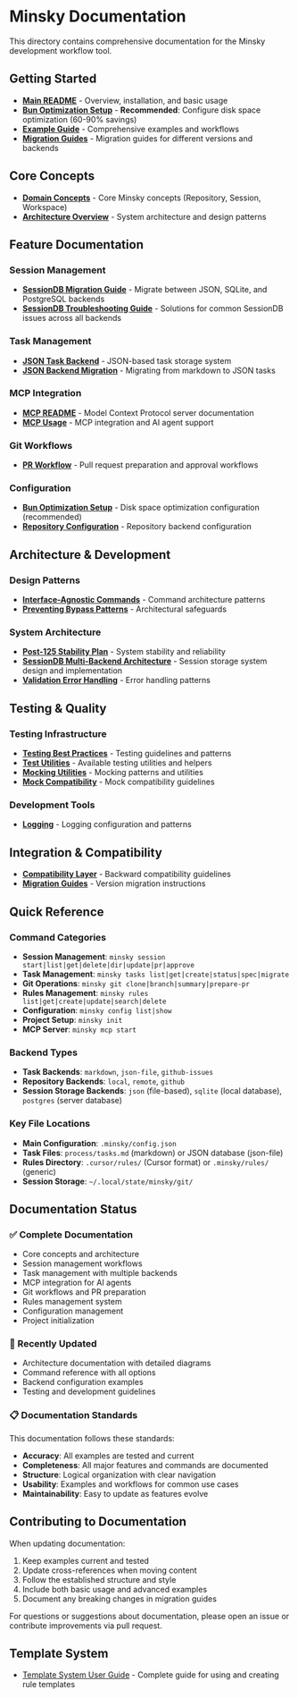 # Minsky Documentation

This directory contains comprehensive documentation for the Minsky development workflow tool.

## Getting Started

- [**Main README**](../README.md) - Overview, installation, and basic usage
- [**Bun Optimization Setup**](./bun-optimization-setup.md) - **Recommended**: Configure disk space optimization (60-90% savings)
- [**Example Guide**](./EXAMPLE_GUIDE.md) - Comprehensive examples and workflows
- [**Migration Guides**](./MIGRATION_GUIDES.md) - Migration guides for different versions and backends

## Core Concepts

- [**Domain Concepts**](../src/domain/concepts.md) - Core Minsky concepts (Repository, Session, Workspace)
- [**Architecture Overview**](../README.md#architecture) - System architecture and design patterns

## Feature Documentation

### Session Management

- [**SessionDB Migration Guide**](./sessiondb-migration-guide.md) - Migrate between JSON, SQLite, and PostgreSQL backends
- [**SessionDB Troubleshooting Guide**](./sessiondb-troubleshooting.md) - Solutions for common SessionDB issues across all backends

### Task Management

- [**JSON Task Backend**](./JSON-TASK-BACKEND.md) - JSON-based task storage system
- [**JSON Backend Migration**](./JSON-TASK-BACKEND-MIGRATION.md) - Migrating from markdown to JSON tasks

### MCP Integration

- [**MCP README**](../README-MCP.md) - Model Context Protocol server documentation
- [**MCP Usage**](../README.md#mcp-model-context-protocol-support) - MCP integration and AI agent support

### Git Workflows

- [**PR Workflow**](./pr-workflow.md) - Pull request preparation and approval workflows

### Configuration

- [**Bun Optimization Setup**](./bun-optimization-setup.md) - Disk space optimization configuration (recommended)
- [**Repository Configuration**](./repository-configuration.md) - Repository backend configuration

## Architecture & Development

### Design Patterns

- [**Interface-Agnostic Commands**](./architecture/interface-agnostic-commands.md) - Command architecture patterns
- [**Preventing Bypass Patterns**](./architecture/preventing-bypass-patterns.md) - Architectural safeguards

### System Architecture

- [**Post-125 Stability Plan**](./architecture/post-125-stability-plan.md) - System stability and reliability
- [**SessionDB Multi-Backend Architecture**](./architecture/sessiondb-multi-backend-architecture.md) - Session storage system design and implementation
- [**Validation Error Handling**](./architecture/validation-error-handling.md) - Error handling patterns

## Testing & Quality

### Testing Infrastructure

- [**Testing Best Practices**](./TESTING_BEST_PRACTICES.md) - Testing guidelines and patterns
- [**Test Utilities**](./TEST_UTILITIES.md) - Available testing utilities and helpers
- [**Mocking Utilities**](./MOCKING_UTILITIES.md) - Mocking patterns and utilities
- [**Mock Compatibility**](./testing/mock-compatibility.md) - Mock compatibility guidelines

### Development Tools

- [**Logging**](./logging.md) - Logging configuration and patterns

## Integration & Compatibility

- [**Compatibility Layer**](./COMPATIBILITY_LAYER.md) - Backward compatibility guidelines
- [**Migration Guides**](./MIGRATION_GUIDES.md) - Version migration instructions

## Quick Reference

### Command Categories

- **Session Management**: `minsky session start|list|get|delete|dir|update|pr|approve`
- **Task Management**: `minsky tasks list|get|create|status|spec|migrate`
- **Git Operations**: `minsky git clone|branch|summary|prepare-pr`
- **Rules Management**: `minsky rules list|get|create|update|search|delete`
- **Configuration**: `minsky config list|show`
- **Project Setup**: `minsky init`
- **MCP Server**: `minsky mcp start`

### Backend Types

- **Task Backends**: `markdown`, `json-file`, `github-issues`
- **Repository Backends**: `local`, `remote`, `github`
- **Session Storage Backends**: `json` (file-based), `sqlite` (local database), `postgres` (server database)

### Key File Locations

- **Main Configuration**: `.minsky/config.json`
- **Task Files**: `process/tasks.md` (markdown) or JSON database (json-file)
- **Rules Directory**: `.cursor/rules/` (Cursor format) or `.minsky/rules/` (generic)
- **Session Storage**: `~/.local/state/minsky/git/`

## Documentation Status

### ✅ Complete Documentation

- Core concepts and architecture
- Session management workflows
- Task management with multiple backends
- MCP integration for AI agents
- Git workflows and PR preparation
- Rules management system
- Configuration management
- Project initialization

### 🔄 Recently Updated

- Architecture documentation with detailed diagrams
- Command reference with all options
- Backend configuration examples
- Testing and development guidelines

### 📋 Documentation Standards

This documentation follows these standards:

- **Accuracy**: All examples are tested and current
- **Completeness**: All major features and commands are documented
- **Structure**: Logical organization with clear navigation
- **Usability**: Examples and workflows for common use cases
- **Maintainability**: Easy to update as features evolve

## Contributing to Documentation

When updating documentation:

1. Keep examples current and tested
2. Update cross-references when moving content
3. Follow the established structure and style
4. Include both basic usage and advanced examples
5. Document any breaking changes in migration guides

For questions or suggestions about documentation, please open an issue or contribute improvements via pull request.

## Template System

- [Template System User Guide](rules/template-system-guide.md) - Complete guide for using and creating rule templates
